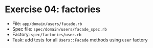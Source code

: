 # Exercise 04: factories
- File: `app/domain/users/facade.rb`
- Spec file: `spec/domain/users/facade_spec.rb`
- Factory: `spec/factories/user.rb`
- Task: add tests for all `Users::Facade` methods using `user` factory